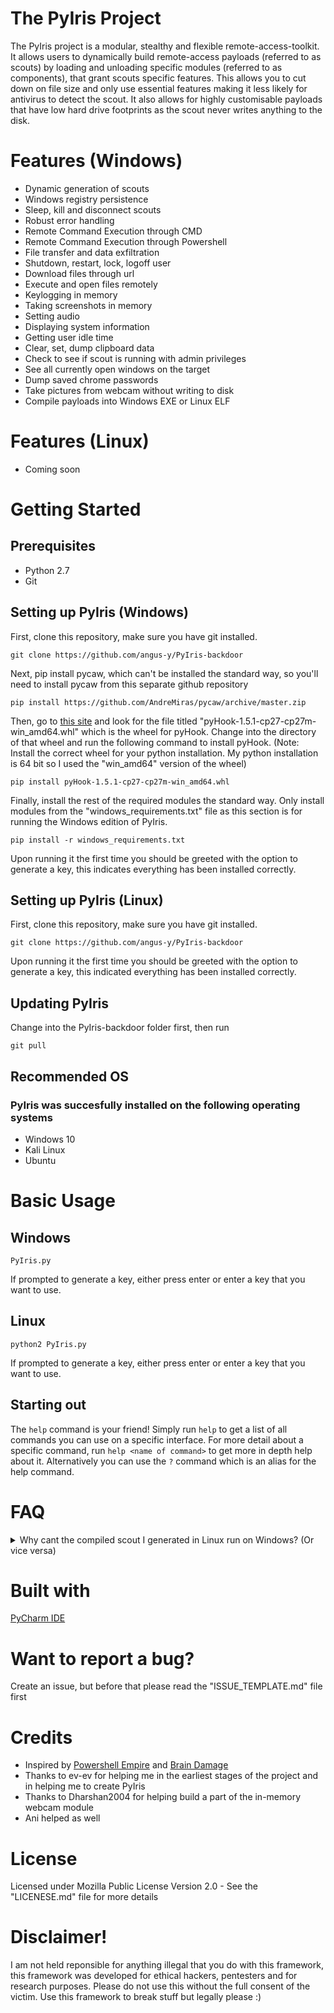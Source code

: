 # The PyIris Project
The PyIris project is a modular, stealthy and flexible remote-access-toolkit. It allows users to dynamically build remote-access 
payloads (referred to as scouts) by loading and unloading specific modules (referred to as components), that grant scouts specific 
features. This allows you to cut down on file size and only use essential features making it less likely for antivirus to detect the 
scout. It also allows for highly customisable payloads that have low hard drive footprints as the scout never writes anything to the 
disk.

# Features (Windows)
- Dynamic generation of scouts
- Windows registry persistence
- Sleep, kill and disconnect scouts
- Robust error handling
- Remote Command Execution through CMD
- Remote Command Execution through Powershell
- File transfer and data exfiltration
- Shutdown, restart, lock, logoff user
- Download files through url
- Execute and open files remotely
- Keylogging in memory
- Taking screenshots in memory
- Setting audio
- Displaying system information
- Getting user idle time
- Clear, set, dump clipboard data
- Check to see if scout is running with admin privileges
- See all currently open windows on the target
- Dump saved chrome passwords
- Take pictures from webcam without writing to disk
- Compile payloads into Windows EXE or Linux ELF

# Features (Linux)
- Coming soon

# Getting Started
## Prerequisites
- Python 2.7
- Git

## Setting up PyIris (Windows)

First, clone this repository, make sure you have git installed.

```git clone https://github.com/angus-y/PyIris-backdoor```

Next, pip install pycaw, which can't be installed the standard way, so you'll need to install pycaw from this separate github repository

```pip install https://github.com/AndreMiras/pycaw/archive/master.zip```

Then, go to [this site](https://www.lfd.uci.edu/~gohlke/pythonlibs/) and look for the file titled "pyHook-1.5.1-cp27-cp27m-
win_amd64.whl" which is the wheel for pyHook. Change into the directory of that wheel and run the following command to install pyHook. 
(Note: Install the correct wheel for your python installation. My python installation is 64 bit so I used the "win_amd64" version of the 
wheel)

```pip install pyHook-1.5.1-cp27-cp27m-win_amd64.whl```

Finally, install the rest of the required modules the standard way. Only install modules from the "windows_requirements.txt" file as
this section is for running the Windows edition of PyIris.

```pip install -r windows_requirements.txt```

Upon running it the first time you should be greeted with the option to generate a key, this indicates everything has been installed
correctly.

## Setting up PyIris (Linux)

First, clone this repository, make sure you have git installed.

```git clone https://github.com/angus-y/PyIris-backdoor```

Upon running it the first time you should be greeted with the option to generate a key, this indicated everything has been installed
correctly.

## Updating PyIris
Change into the PyIris-backdoor folder first, then run

```git pull```

## Recommended OS
### PyIris was succesfully installed on the following operating systems
- Windows 10
- Kali Linux
- Ubuntu

# Basic Usage
## Windows

```PyIris.py```

If prompted to generate a key, either press enter or enter a key that you want to use.

## Linux

```python2 PyIris.py```

If prompted to generate a key, either press enter or enter a key that you want to use.

## Starting out
The ```help``` command is your friend! Simply run ```help``` to get a list of all commands you can use on a specific interface. For more 
detail about a specific command, run ```help <name of command>``` to get more in depth help about it. Alternatively you can use the 
```?``` command which is an alias for the help command. 

# FAQ

<details>
<summary>Why cant the compiled scout I generated in Linux run on Windows? (Or vice versa)</summary>
<br>
PyIris utilizes Pyinstaller to compile its payloads. It is therefore not possible to cross-compile binaries. That means if you 
generate and compile a scout in Linux the binary only runs in Linux, it works the same for Windows. If you want to cross-compile 
Windows scouts for Linux I suggest you use wine and run PyIris from there.
<br><br>
</details>

# Built with
[PyCharm IDE](https://www.jetbrains.com/pycharm/)

# Want to report a bug?
Create an issue, but before that please read the "ISSUE_TEMPLATE.md" file first

# Credits
- Inspired by [Powershell Empire](https://github.com/EmpireProject/Empire) and [Brain Damage](https://github.com/mehulj94/BrainDamage)
- Thanks to ev-ev for helping me in the earliest stages of the project and in helping me to create PyIris
- Thanks to Dharshan2004 for helping build a part of the in-memory webcam module
- Ani helped as well

# License
Licensed under Mozilla Public License Version 2.0 - See the "LICENESE.md" file for more details

# Disclaimer!
I am not held reponsible for anything illegal that you do with this framework, this framework was developed for ethical hackers, 
pentesters and for research purposes. Please do not use this without the full consent of the victim. Use this framework to break stuff 
but legally please :)
